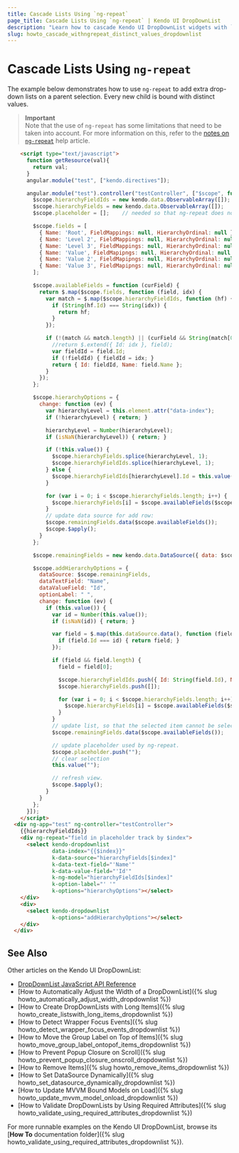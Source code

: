 ```yaml
---
title: Cascade Lists Using `ng-repeat`
page_title: Cascade Lists Using `ng-repeat` | Kendo UI DropDownList
description: "Learn how to cascade Kendo UI DropDownList widgets with `ng-repeat` and using distinct values."
slug: howto_cascade_withngrepeat_distinct_values_dropdownlist
---
```


# Cascade Lists Using `ng-repeat`

The example below demonstrates how to use `ng-repeat` to add extra drop-down lists on a parent selection. Every new child is bound with distinct values.

> **Important**  
> Note that the use of `ng-repeat` has some limitations that need to be taken into account. For more information on this, refer to the [notes on `ng-repeat`](http://docs.telerik.com/kendo-ui/AngularJS/notes-on-ng-repeat) help article.

```html
    <script type="text/javascript">
      function getResource(val){
        return val;
      }
      angular.module("test", ["kendo.directives"]);

      angular.module("test").controller("testController", ["$scope", function($scope){
        $scope.hierarchyFieldIds = new kendo.data.ObservableArray([]);
        $scope.hierarchyFields = new kendo.data.ObservableArray([]);
        $scope.placeholder = [];    // needed so that ng-repeat does not conflict with k-ng-model and cause a $rootScope:inprog error.

        $scope.fields = [
          { Name: 'Root', FieldMappings: null, HierarchyOrdinal: null },
          { Name: 'Level 2', FieldMappings: null, HierarchyOrdinal: null },
          { Name: 'Level 3', FieldMappings: null, HierarchyOrdinal: null },
          { Name: 'Value', FieldMapipngs: null, HierarchyOrdinal: null },
          { Name: 'Value 2', FieldMapipngs: null, HierarchyOrdinal: null },
          { Name: 'Value 3', FieldMapipngs: null, HierarchyOrdinal: null }
        ];

        $scope.availableFields = function (curField) {
          return $.map($scope.fields, function (field, idx) {
            var match = $.map($scope.hierarchyFieldIds, function (hf) {
              if (String(hf.Id) === String(idx)) {
                return hf;
              }
            });

            if (!(match && match.length) || (curField && String(match[0].Id) === String(curField.Id))) {
              //return $.extend({ Id: idx }, field);
              var fieldId = field.Id;
              if (!fieldId) { fieldId = idx; }
              return { Id: fieldId, Name: field.Name };
            }
          });
        };

        $scope.hierarchyOptions = {
          change: function (ev) {
            var hierarchyLevel = this.element.attr("data-index");
            if (!hierarchyLevel) { return; }

            hierarchyLevel = Number(hierarchyLevel);
            if (isNaN(hierarchyLevel)) { return; }

            if (!this.value()) {
              $scope.hierarchyFields.splice(hierarchyLevel, 1);
              $scope.hierarchyFieldIds.splice(hierarchyLevel, 1);
            } else {
              $scope.hierarchyFieldIds[hierarchyLevel].Id = this.value();
            }

            for (var i = 0; i < $scope.hierarchyFields.length; i++) {
              $scope.hierarchyFields[i] = $scope.availableFields($scope.hierarchyFieldIds[i]);
            }
            // update data source for add row:
            $scope.remainingFields.data($scope.availableFields());
            $scope.$apply();
          }
        };

        $scope.remainingFields = new kendo.data.DataSource({ data: $scope.availableFields() });

        $scope.addHierarchyOptions = {
          dataSource: $scope.remainingFields,
          dataTextField: "Name",
          dataValueField: "Id",
          optionLabel: " ",
          change: function (ev) {
            if (this.value()) {
              var id = Number(this.value());
              if (isNaN(id)) { return; }

              var field = $.map(this.dataSource.data(), function (field) {
                if (field.Id === id) { return field; }
              });

              if (field && field.length) {
                field = field[0];

                $scope.hierarchyFieldIds.push({ Id: String(field.Id), Name: field.Name });
                $scope.hierarchyFields.push([]);

                for (var i = 0; i < $scope.hierarchyFields.length; i++) {
                  $scope.hierarchyFields[i] = $scope.availableFields($scope.hierarchyFieldIds[i]);
                }
              }
              // update list, so that the selected item cannot be selected again:
              $scope.remainingFields.data($scope.availableFields());

              // update placeholder used by ng-repeat.
              $scope.placeholder.push("");
              // clear selection
              this.value("");

              // refresh view.
              $scope.$apply();
            }
          }
        };
      }]);
    </script>
  <div ng-app="test" ng-controller="testController">
    {{hierarchyFieldIds}}
    <div ng-repeat="field in placeholder track by $index">
      <select kendo-dropdownlist
              data-index="{{$index}}"
              k-data-source="hierarchyFields[$index]"
              k-data-text-field="'Name'"
              k-data-value-field="'Id'"
              k-ng-model="hierarchyFieldIds[$index]"
              k-option-label="' '"
              k-options="hierarchyOptions"></select>
    </div>
    <div>
      <select kendo-dropdownlist
              k-options="addHierarchyOptions"></select>
    </div>
  </div>
```

## See Also

Other articles on the Kendo UI DropDownList:

* [DropDownList JavaScript API Reference](/api/javascript/ui/dropdownlist)
* [How to Automatically Adjust the Width of a DropDownList]({% slug howto_automatically_adjust_width_dropdownlist %})
* [How to Create DropDownLists with Long Items]({% slug howto_create_listswith_long_items_dropdownlist %})
* [How to Detect Wrapper Focus Events]({% slug howto_detect_wrapper_focus_events_dropdownlist %})
* [How to Move the Group Label on Top of Items]({% slug howto_move_group_label_ontopof_items_dropdownlist %})
* [How to Prevent Popup Closure on Scroll]({% slug howto_prevent_popup_closure_onscroll_dropdownlist %})
* [How to Remove Items]({% slug howto_remove_items_dropdownlist %})
* [How to Set DataSource Dynamically]({% slug howto_set_datasource_dynamically_dropdownlist %})
* [How to Update MVVM Bound Models on Load]({% slug howto_update_mvvm_model_onload_dropdownlist %})
* [How to Validate DropDownLists by Using Required Attributes]({% slug howto_validate_using_required_attributes_dropdownlist %})

For more runnable examples on the Kendo UI DropDownList, browse its [**How To** documentation folder]({% slug howto_validate_using_required_attributes_dropdownlist %}).

